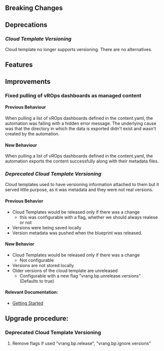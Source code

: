 [//]: # (VERSION_PLACEHOLDER DO NOT DELETE)
[//]: # (Used when working on a new release. Placed together with the Version.md)
[//]: # (Nothing here is optional. If a step must not be performed, it must be said so)
[//]: # (Do not fill the version, it will be done automatically)
[//]: # (Quick Intro to what is the focus of this release)

## Breaking Changes
[//]: # (### *Breaking Change*)
[//]: # (Describe the breaking change AND explain how to resolve it)
[//]: # (You can utilize internal links /e.g. link to the upgrade procedure, link to the improvement|deprecation that introduced this/)


## Deprecations

### *Cloud Template Versioning*

Cloud template no longer supports versioning. There are no alternatives.

[//]: # (Features -> New Functionality)
## Features
[//]: # (### *Feature Name*)
[//]: # (Describe the feature)
[//]: # (Optional But higlhy recommended Specify *NONE* if missing)
[//]: # (#### Relevant Documentation:)


[//]: # (Improvements -> Bugfixes/hotfixes or general improvements)
## Improvements

### Fixed pulling of vROps dashboards as managed content

#### Previous Behaviour

When pulling a list of vROps dashboards defined in the content.yaml, the automation was failing with a hidden error message.
The underlying cause was that the directory in which the data is exported didn't exist and wasn't created by the automation.

#### New Behaviour

When pulling a list of vROps dashboards defined in the content.yaml, the automation exports the content successfully along with
their metadata files.

### *Deprecated Cloud Template Versioning* 

Cloud templates used to have versioning information attached to them but it served little purpose, as it was metadata and they were not real versions.

#### Previous Behavior

- Cloud Templates would be released only if there was a change
	- this was configurable with a flag, whether we should always realese or not
- Versions were being saved locally
- Version metadata was pushed when the blueprint was released.

#### New Behavior

- Cloud Templates would be released only if there was a change
	- Not configurable
- Versions are not stored locally
- Older versions of the cloud template are unreleased
	- Configurable with a new flag "vrang.bp.unrelease.versions" (Defaults to true)

#### Relevant Documentation:

- [Getting Started](./Components/Archetypes/vRA%208.x/General/Getting%20Started.md)


## Upgrade procedure:

### Deprecated Cloud Template Versioning

1. Remove flags if used "vrang.bp.release", "vrang.bp.ignore.versions"

[//]: # (## Changelog)
[//]: # (Pull request links)
